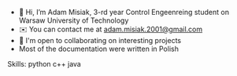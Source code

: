 - 👋 Hi, I’m Adam Misiak, 3-rd year Control Engeenreing student on Warsaw University of Technology
- ✉️  You can contact me at adam.misiak.2001@gmail.com
- 🤝  I'm open to collaborating on interesting projects
- Most of the documentation were written in Polish

Skills:
python
c++
java

<!---
MadaKaishi/MadaKaishi is a ✨ special ✨ repository because its `README.md` (this file) appears on your GitHub profile.
You can click the Preview link to take a look at your changes.
--->
